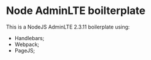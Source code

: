 # Node AdminLTE boilterplate
This is a NodeJS AdminLTE 2.3.11 boilerplate using:
  - Handlebars;
  - Webpack;
  - PageJS;

